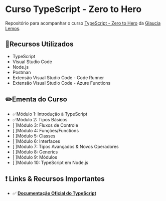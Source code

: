 # **Curso TypeScript - Zero to Hero**

Repositório para acompanhar o curso [TypeScript - Zero to Hero](https://www.youtube.com/watch?v=SkXMjanTPbQ&list=PLb2HQ45KP0Wsk-p_0c6ImqBAEFEY-LU9H&index=10) da [Glaucia Lemos](https://www.linkedin.com/in/glaucialemos/).

## 🚀**Recursos Utilizados**

- TypeScript
- Visual Studio Code
- Node.js
- Postman
- Extensão Visual Studio Code - Code Runner
- Extensão Visual Studio Code - Azure Functions

## ✏️**Ementa do Curso**

- ✅Módulo 1: Introdução à TypeScript
- ✅Módulo 2: Tipos Básicos
- [ ]Módulo 3: Fluxos de Controle
- [ ]Módulo 4: Funções/Functions
- [ ]Módulo 5: Classes
- [ ]Módulo 6: Interfaces
- [ ]Módulo 7: Tipos Avançados & Novos Operadores
- [ ]Módulo 8: Generics
- [ ]Módulo 9: Módulos
- [ ]Módulo 10: TypeScript em Node.js

## ❗️ Links & Recursos Importantes

- ✅ **[Documentação Oficial do TypeScript](http://typescriptlang.org/docs/handbook/)**

